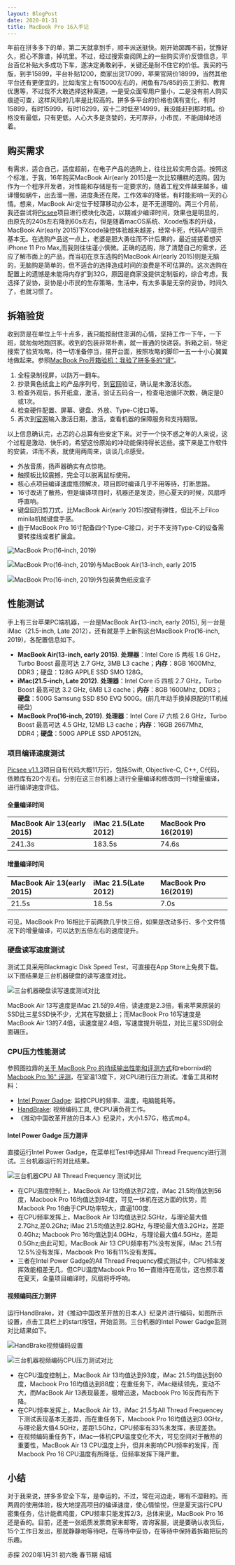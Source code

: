 ```yaml
---
layout: BlogPost
date: 2020-01-31
title: MacBook Pro 16入手记
---
```


年前在拼多多下的单，第二天就拿到手，顺丰派送挺快。刚开始踯躅不前，犹豫好久，担心不靠谱，掉坑里。不过，经过搜索查阅网上的一些购买评价反馈信息，平台百亿补贴大多成功下车，遂决定勇敢剁手，关键还是耐不住它的价低。<!-- more -->我买的丐版，到手15899，平台补贴1200，商家出货17099，苹果官网价18999，当然其他平台还有更便宜的，比如淘宝上有15000左右的，闲鱼有75/85的员工折扣、教育优惠等，不过我不大敢选择这种渠道，一是受众面窄用户量小，二是没有前人购买痕迹可查，这样风险的几率是比较高的。拼多多平台的价格也偶有变化，有时15899，有时15999，有时16299，双十二时低至14999，我没能赶到那时机。价格没有最低，只有更低，人心大多是贪婪的，无可厚非，小市民，不能阔绰地活着。

## 购买需求
有需求，适合自己，适度超前，在电子产品的选购上，往往比较实用合适。按照这个标准，于我，16年购买MacBook Air(early 2015)是一次比较糟糕的选购。因为作为一个程序开发者，对性能和存储是有一定要求的，随着工程文件越来越多，编译慢如蜗牛，出去溜一圈，进度条还在爬，工作效率的降低，有时能影响一天的心情。想来，MacBook Air定位于轻薄移动办公本，是不无道理的。两三个月前，我还尝试将[Picsee](https://picsee.chitaner.com)项目进行模块化改造，以期减少编译时间，效果也是明显的，由原先的240s左右降到60s左右，但是随着macOS系统、Xcode版本的升级，MacBook Air(early 2015)下Xcode操控体验越来越差，经常卡死，代码API提示基本无。在选购产品这一点上，老婆是胆大勇往而不计后果的，最近搓搓着想买iPhone 11 Pro Max,而我则往往谨小慎微。正确的选购，除了清楚自己的需求，还应了解市面上的产品，而当初在京东选购的MacBook Air(early 2015)则是无脑的，无脑购是简单的，但不适合的选择造成时间的浪费是不可估算的。这次选购在配置上的遗憾是未能将内存扩到32G，原因是商家没提供定制版的，综合考虑，我选择了妥协，妥协是小市民的生存策略，生活中，有太多事是无奈的妥协，时间久了，也就习惯了。

## 拆箱验货
收到货是在单位上午十点多，我只能按耐住澎湃的心情，坚持工作一下午，一下班，就匆匆地跑回家。收到的包装非常朴素，就一普通的快递袋。拆箱之前，特定搜索了验货攻略，待一切准备停当，摆开台面，按照攻略的脚印一五一十小心翼翼地做起来。参照[MacBook Pro开箱验机：我验了拼多多的“肾”](https://post.smzdm.com/p/akmrgm2k/)。

1. 全程录制视屏，以防万一翻车。
2. 抄录黄色纸盒上的产品序列号，到[官网](https://checkcoverage.apple.com/cn/zh)验证，确认是未激活状态。
3. 检查外观后，拆开纸盒，激活，验证五码合一，检查电池循环次数，确定是0或1次。
4. 检查硬件配置、屏幕、键盘、外放、Type-C接口等。
5. 再次到[官网](https://checkcoverage.apple.com/cn/zh)输入激活日期，激活，查看机器的保障服务和支持期限。

以上信息确认完，忐忑的心总算有些安定下来。对于一个快不惑之年的人来说，这个过程是激动、快乐的，希望这份原始的冲动能保持得长远些。接下来是工作软件的安装，详而不表，就使用两周来，谈谈几点感受。

- 外放音质，扬声器确实有点惊艳。
- 触摸板比较震撼，完全可以脱离鼠标使用。
- 核心点项目编译速度瓶颈解决，项目即时编译几乎不用等待，打断思路。
- 16寸改进了散热，但是编译项目时，机器还是发烫，担心夏天的时候，风扇呼呼直响。
- 键盘回归剪刀式，比MacBook Air(early 2015)按键有弹性，但比不上Filco minila机械键盘手感。
- 由于MacBook Pro 16寸配备四个Type-C接口，对于不支持Type-C的设备需要转接线或者扩展盒。

![MacBook Pro(16-inch, 2019)](https://picsee-aliyun.oss-cn-hangzhou.aliyuncs.com/20200202161333_FbZOzb_MacBook_Pro_16.png)

[//]: #![MacBookPro(16-inch,2019)](./images/MacBook_Pro_16.png)

![MacBook Pro(16-inch, 2019)与MacBook Air(13-inch, early 2015](https://picsee-aliyun.oss-cn-hangzhou.aliyuncs.com/20200202161411_LDyBRs_pro_air_compare.png)

[//]: #![MacBookPro(16-inch,2019)与MacBookAir(13-inch,early2015)对比](./images/pro_air_compare.png)

![MacBook Pro(16-inch, 2019)外包装黄色纸皮盒子](https://picsee-aliyun.oss-cn-hangzhou.aliyuncs.com/20200202161458_LwmjBZ_yellow_box.png)

[//]: #![MacBookPro(16-inch,2019)外包装黄色纸皮盒子](./images/yellow_box.png)

## 性能测试
手上有三台苹果PC端机器，一台是MacBook Air(13-inch, early 2015), 另一台是iMac（21.5-inch, Late 2012），还有就是手上新购这台MacBook Pro(16-inch, 2019)，各配置信息如下。

- **MacBook Air(13-inch, early 2015)**. **处理器**：Intel Core i5 两核 1.6 GHz，Turbo Boost 最高可达 2.7 GHz, 3MB L3 cache；**内存**：8GB 1600Mhz, DDR3；硬盘：128G APPLE SSD SMO 128G。
- **iMac(21.5-inch, Late 2012)**. **处理器**：Intel Core i5 四核 2.7 GHz，Turbo Boost 最高可达 3.2 GHz, 6MB L3 cache；**内存**：8GB 1600Mhz, DDR3；**硬盘**：500G Samsung SSD 850 EVQ 500G。(前几年动手换掉原配的1T机械硬盘)
- **MacBook Pro(16-inch, 2019)**. **处理器**：Intel Core i7 六核 2.6 GHz，Turbo Boost 最高可达 4.5 GHz, 12MB L3 cache；**内存**：16GB 2667Mhz, DDR4；**硬盘**：500G APPLE SSD APO512N。

### 项目编译速度测试
[Picsee v1.1.3](https://picsee.chitaner.com)项目自有代码大概11万行，包括Swift, Objective-C, C++, C代码，依赖库有20个左右。分别在这三台机器上进行全量编译和修改同一行增量编译，进行编译速度评估。
#### 全量编译时间
| MacBook Air 13(early 2015)| iMac 21.5(Late 2012) | MacBook Pro 16(2019) |
|:--|:--|:--|
| 241.3s | 183.5s | 74.6s |
#### 增量编译时间
| MacBook Air 13(early 2015)| iMac 21.5(Late 2012) | MacBook Pro 16(2019) |
|:--|:--|:--|
| 21.5s | 18.5s | 7.0s |

可见，MacBook Pro 16相比于前两款几乎快三倍，如果是改动多行、多个文件情况下的增量编译，可以达到五倍左右的速度提升。
### 硬盘读写速度测试
测试工具采用Blackmagic Disk Speed Test，可直接在App Store上免费下载。以下图结果是三台机器硬盘的读写速度对比。

![三台机器硬盘读写速度测试对比](https://picsee-aliyun.oss-cn-hangzhou.aliyuncs.com/20200202161531_6IcyZz_disk_test.png)

[//]: #![三台机器硬盘读写速度测试对比](./images/disk_test.png)

MacBook Air 13写速度是iMac 21.5的9.4倍，读速度是2.3倍，看来苹果原装的SSD比三星SSD快不少，尤其在写数据上；而MacBook Pro 16写速度是MacBook Air 13的7.4倍，读速度是2.4倍，写速度提升明显，对比三星SSD则全面碾压。
### CPU压力性能测试
参照图拉鼎的[关于 MacBook Pro 的持续输出性能和评测方式](https://imtx.me/archives/2834.html)和rebornixd的[Macbook Pro 16" 评测](https://rebornix.com/work/2019/12/31/rmbp16/)，在室温13度下，对CPU进行压力测试。准备工具和材料：

- [Intel Power Gadge](https://software.intel.com/en-us/articles/intel-power-gadget): 监控CPU的频率、温度，电脑能耗等。
- [HandBrake](https://handbrake.fr/): 视频编码工具, 使CPU满负荷工作。
- 《推动中国改革开放的日本人》纪录片，大小1.57G，格式mp4。

#### Intel Power Gadge 压力测评
直接运行Intel Power Gadge，在菜单栏Test中选择All Thread Frequency进行测试。三台机器运行的对比结果。

![三台机器CPU All Thread Frequency 测试对比](https://picsee-aliyun.oss-cn-hangzhou.aliyuncs.com/20200202161604_dcRlMF_cpu_all_thread_frequency_test.png)

[//]: #![三台机器CPUAllThreadFrequency测试对比](./images/cpu_all_thread_frequency_test.png)

- 在CPU温度控制上，MacBook Air 13均值达到72度，iMac 21.5均值达到56度，Macbook Pro 16均值达到94度，可见一体机在这方面的优势，而Macbook Pro 16由于CPU功率较大，直逼100度.
- 在CPU频率发挥上，MacBook Air 13均值达到2.5GHz，与理论最大值2.7Ghz,差0.2Ghz; iMac 21.5均值达到2.8GHz, 与理论最大值3.2GHz，差距0.4Ghz; Macbook Pro 16均值达到4.0GHz，与理论最大值4.5GHz，差距0.5Ghz;由此可知，MacBook Air 13 CPU频率有7%没有发挥，iMac 21.5有12.5%没有发挥，Macbook Pro 16有11%没有发挥。
- 三者在Intel Power Gadge的All Thread Frequency模式测试中，CPU频率发挥效能相差无几，但CPU温度Macbook Pro 16一直维持在高位，这也预示着在夏天，全量项目编译时，风扇将呼呼响。
#### 视频编码压力测评
运行HandBrake，对《推动中国改革开放的日本人》纪录片进行编码，如图所示设置，点击工具栏上的start按钮，开始监测。三台机器的Intel Power Gadge监测对比结果如下。

![HandBrake视频编码设置](https://picsee-aliyun.oss-cn-hangzhou.aliyuncs.com/20200202161642_IB9OAO_HandBrake_set.png)

[//]: #![HandBrake视频编码设置](./images/HandBrake_set.png)

![三台机器视频编码CPU压力测试对比](https://picsee-aliyun.oss-cn-hangzhou.aliyuncs.com/20200202161713_9ZlIUj_cpu_video_test.png)

[//]: #![三台机器视频编码CPU压力测试对比](./images/cpu_video_test.png)

- 在CPU温度控制上，MacBook Air 13均值达到93度，iMac 21.5均值达到60度，Macbook Pro 16均值达到88度；在重任务下，iMac继续领先，变动不大，而MacBook Air 13表现最差，极增迅速，Macbook Pro 16反而有所下降。
- 在CPU频率发挥上，MacBook Air 13，iMac 21.5与All Thread Frequencey下测试表现基本无差异，而在重任务下，Macbook Pro 16均值达到3.0GHz，与理论最大值4.5GHz，差距1.5Ghz，CPU频率有33%未发挥，表现差劲。
- 在视频编码重任务下，iMac一体机CPU温度变化不大，可见空间对于散热的重要性，MacBook Air 13 CPU温度上升，但并未影响CPU频率的发挥，而Macbook Pro 16 CPU温度有所降低，但频率发挥下降严重。
## 小结
对于我来说，拼多多安全下车，是幸运的，不过，常在河边走，哪有不湿鞋的。而两周的使用体验，极大地提高项目的编译速度，使心情愉悦，但是夏天运行CPU密集任务，估计能煮鸡蛋，CPU频率只能发挥2/3，总体来说，MacBook Pro 16还是香的。目前，还差一张纸质发票商家未邮寄，咨询客服，说是要确认收货后，15个工作日发出，那就静静地等待吧，在等待中妥协，在等待中保持着拆箱把玩的乐趣。

赤探 2020年1月31 初六晚 春节期 绍城